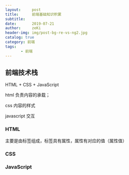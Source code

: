 ```yaml
---
layout:     post
title:      前端基础知识积累
subtitle:   
date:       2019-07-21
author:     zeKi
header-img: img/post-bg-re-vs-ng2.jpg
catalog: true
category: 前端
tags:
       - 前端
---
```






## 前端技术栈

HTML + CSS + JavaScript

html 负责内容的承载；

css 内容的样式

javascript 交互



### HTML

主要是由标签组成，标签具有属性，属性有对应的值（属性值）

### CSS

### JavaScript

